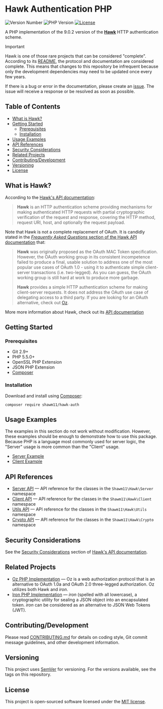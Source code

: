 <!-- omit in toc -->
# Hawk Authentication PHP

![Version Number](https://img.shields.io/packagist/v/shawm11/hawk-auth.svg)
![PHP Version](https://img.shields.io/packagist/php-v/shawm11/hawk-auth.svg)
[![License](https://img.shields.io/github/license/shawm11/hawk-auth-php.svg)](LICENSE.md)

A PHP implementation of the 9.0.2 version of the [**Hawk**](https://github.com/mozilla/hawk)
HTTP authentication scheme.

> [!IMPORTANT]
> Hawk is one of those rare projects that can be considered "complete".
> According to its [README](https://github.com/mozilla/hawk/blob/c1dd59bf0ca80210eedafcd30033e1858660a0e6/README.md),
> the protocol and documentation are considered complete. This means that
> changes to this repository be infrequent because only the development
> dependencies may need to be updated once every few years.
>
> If there is a bug or error in the documentation, please create an
> [issue](https://github.com/shawm11/hawk-auth-php/issues). The issue will
> receive a response or be resolved as soon as possible.

<!-- omit in toc -->
## Table of Contents

- [What is Hawk?](#what-is-hawk)
- [Getting Started](#getting-started)
  - [Prerequisites](#prerequisites)
  - [Installation](#installation)
- [Usage Examples](#usage-examples)
- [API References](#api-references)
- [Security Considerations](#security-considerations)
- [Related Projects](#related-projects)
- [Contributing/Development](#contributingdevelopment)
- [Versioning](#versioning)
- [License](#license)

## What is Hawk?

According to the [Hawk's API documentation](https://github.com/mozilla/hawk/blob/c1dd59bf0ca80210eedafcd30033e1858660a0e6/API.md):

> **Hawk** is an HTTP authentication scheme providing mechanisms for making
> authenticated HTTP requests with partial cryptographic verification of the
> request and response, covering the HTTP method, request URI, host, and
> optionally the request payload.

Note that Hawk is not a complete replacement of OAuth. It is candidly stated in
the [_Frequently Asked Questions_ section of the Hawk API documentation](https://github.com/mozilla/hawk/blob/c1dd59bf0ca80210eedafcd30033e1858660a0e6/API.md#does-hawk-have-anything-to-do-with-oauth)
that:

> **Hawk** was originally proposed as the OAuth MAC Token specification.
> However, the OAuth working group in its consistent incompetence failed to
> produce a final, usable solution to address one of the most popular use cases
> of OAuth 1.0 - using it to authenticate simple client-server transactions
> (i.e. two-legged). As you can guess, the OAuth working group is still hard at
> work to produce more garbage.
>
> **Hawk** provides a simple HTTP authentication scheme for making client-server
> requests. It does not address the OAuth use case of delegating access to a
> third party. If you are looking for an OAuth alternative, check out [Oz](https://github.com/shawm11/oz-auth-php).

More more information about Hawk, check out its [API documentation](https://github.com/mozilla/hawk/blob/c1dd59bf0ca80210eedafcd30033e1858660a0e6/API.md)

## Getting Started

### Prerequisites

- Git 2.9+
- PHP 5.5.0+
- OpenSSL PHP Extension
- JSON PHP Extension
- [Composer](https://getcomposer.org/)

### Installation

Download and install using [Composer](https://getcomposer.org/):

```shell
composer require shawm11/hawk-auth
```

## Usage Examples

The examples in this section do not work without modification. However, these
examples should be enough to demonstrate how to use this package. Because PHP is
a language most commonly used for server logic, the "Server" usage is more
common than the "Client" usage.

- [Server Example](docs/usage-examples/ServerExample.php)
- [Client Example](docs/usage-examples/ClientExample.php)

## API References

- [Server API](docs/api-reference/server-api.md) — API reference for the classes
  in the `Shawm11\Hawk\Server` namespace
- [Client API](docs/api-reference/server-api.md) — API reference for the classes
  in the `Shawm11\Hawk\Client` namespace
- [Utils API](docs/api-reference/utils-api.md) — API reference for the classes
  in the `Shawm11\Hawk\Utils` namespace
- [Crypto API](docs/api-reference/crypto-api.md) — API reference for the classes
  in the `Shawm11\Hawk\Crypto` namespace

## Security Considerations

See the [Security Considerations](https://github.com/mozilla/hawk/blob/c1dd59bf0ca80210eedafcd30033e1858660a0e6/API.md#security-considerations)
section of [Hawk's API documentation](https://github.com/mozilla/hawk/blob/c1dd59bf0ca80210eedafcd30033e1858660a0e6/API.md).

## Related Projects

- [Oz PHP Implementation](https://github.com/shawm11/oz-auth-php) — Oz is a web
  authorization protocol that is an alternative to OAuth 1.0a and OAuth 2.0
  three-legged authorization. Oz utilizes both Hawk and _iron_.
- [Iron PHP Implementation](https://github.com/shawm11/iron-crypto-php) — _iron_
  (spelled with all lowercase), a cryptographic utility for sealing a JSON
  object into an encapsulated token. _iron_ can be considered as an
  alternative to JSON Web Tokens (JWT).

## Contributing/Development

Please read [CONTRIBUTING.md](CONTRIBUTING.md) for details on coding style, Git
commit message guidelines, and other development information.

## Versioning

This project uses [SemVer](http://semver.org/) for versioning. For the versions
available, see the tags on this repository.

## License

This project is open-sourced software licensed under the
[MIT license](https://opensource.org/licenses/MIT).
